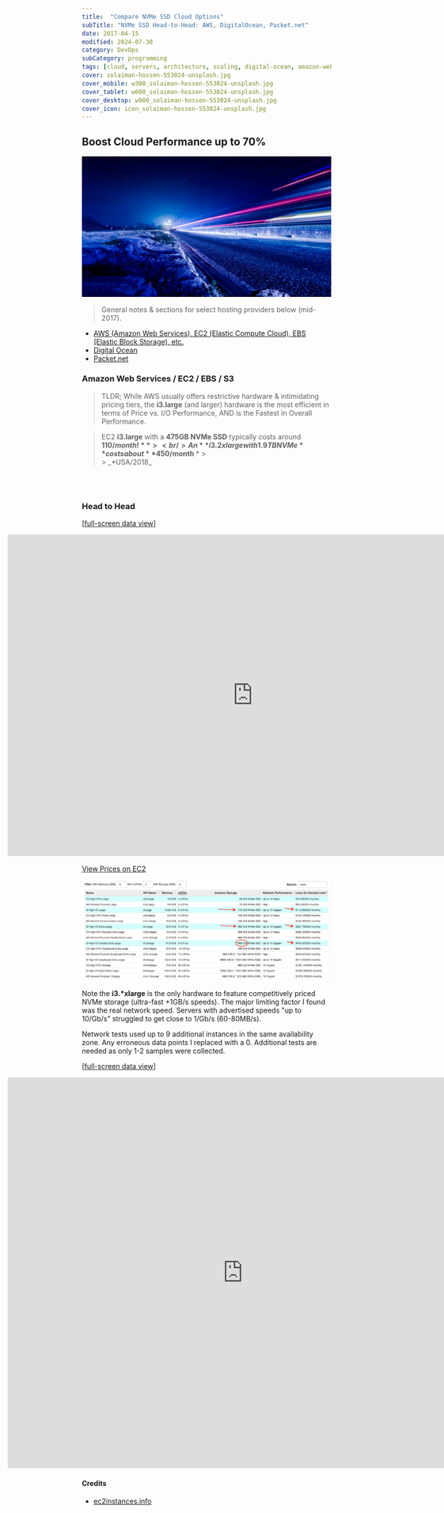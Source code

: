 ```yaml
---
title:  "Compare NVMe SSD Cloud Options"
subTitle: "NVMe SSD Head-to-Head: AWS, DigitalOcean, Packet.net"
date: 2017-04-15
modified: 2024-07-30
category: DevOps
subCategory: programming
tags: [cloud, servers, architecture, scaling, digital-ocean, amazon-web-services, google-cloud-engine, azure, packet.net, ovh.net, ssd, io]
cover: solaiman-hossen-553024-unsplash.jpg
cover_mobile: w300_solaiman-hossen-553024-unsplash.jpg
cover_tablet: w600_solaiman-hossen-553024-unsplash.jpg
cover_desktop: w900_solaiman-hossen-553024-unsplash.jpg
cover_icon: icon_solaiman-hossen-553024-unsplash.jpg
---
```


## Boost Cloud Performance up to 70%

![credit: solaiman-hossen-553024-unsplash.jpg](solaiman-hossen-553024-unsplash.jpg)

> General notes & sections for select hosting providers below (mid-2017).

- [AWS (Amazon Web Services), EC2 (Elastic Compute Cloud), EBS (Elastic Block Storage), etc.](#aws_tips)
- [Digital Ocean](#do_tips)
- [Packet.net](#packet_tips)

<a id='aws_tips'></a>

### Amazon Web Services / EC2 / EBS / S3

> TLDR; While AWS usually offers restrictive hardware & intimidating pricing tiers, the **i3.large** (and larger) hardware is the most efficient in terms of Price vs. I/O Performance, AND is the Fastest in Overall Performance.

> EC2 **i3.large** with a **475GB NVMe SSD** typically costs around **$110/month!** > <br />
> An **i3.2xlarge with 1.9TB NVMe** costs about **$450/month** * > <br /> > \_*USA/2018\_

<br />
<br />

### Head to Head

\[[full-screen data view](https://docs.google.com/spreadsheets/d/1qQ62m1RFj73YScdS77Q9R2GpRqJOk7JHuTEOFDR4jJE/pubchart?oid=116848524&format=interactive)\]

<iframe style="position: relative; left: -150px; height: 650px; width: 990px; min-width: 100%;" seamless frameborder="0" scrolling="no" src="https://docs.google.com/spreadsheets/d/1qQ62m1RFj73YScdS77Q9R2GpRqJOk7JHuTEOFDR4jJE/pubchart?oid=116848524&amp;format=interactive"></iframe>

[View Prices on EC2](https://www.ec2instances.info/?filter=nvm&region=us-east-2&cost_duration=monthly&selected=c5d.large,i3.large,i3.xlarge,i3.2xlarge)

![ec2instances.info](ec2-updated-prices-2018.jpg)

Note the **i3.\*xlarge** is the only hardware to feature competitively priced NVMe storage (ultra-fast +1GB/s speeds). The major limiting factor I found was the real network speed. Servers with advertised speeds "up to 10/Gb/s" struggled to get close to 1/Gb/s (60-80MB/s).

Network tests used up to 9 additional instances in the same availability zone. Any erroneous data points I replaced with a 0. Additional tests are needed as only 1-2 samples were collected.

\[[full-screen data view](https://docs.google.com/spreadsheets/d/1qQ62m1RFj73YScdS77Q9R2GpRqJOk7JHuTEOFDR4jJE/pubchart?oid=13370750&format=interactive)\]

<iframe style="position: relative; left: -150px; height: 790px; width: 950px; min-width: 100%;" seamless frameborder="0" scrolling="no" src="https://docs.google.com/spreadsheets/d/1qQ62m1RFj73YScdS77Q9R2GpRqJOk7JHuTEOFDR4jJE/pubchart?oid=13370750&amp;format=interactive"></iframe>

#### Credits

- [ec2instances.info](https://www.ec2instances.info/?filter=nvm&region=us-east-2&cost_duration=monthly&selected=c5d.large,i3.large,i3.xlarge,i3.2xlarge)

